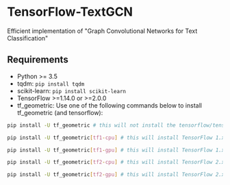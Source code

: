 # TensorFlow-TextGCN
Efficient implementation of "Graph Convolutional Networks for Text Classification"

## Requirements

+ Python >= 3.5
+ tqdm: `pip install tqdm`
+ scikit-learn: `pip install scikit-learn`
+ TensorFlow >=1.14.0 or >=2.0.0
+ tf_geometric:
Use one of the following commands below to install tf_geometric (and tensorflow):
```bash
pip install -U tf_geometric # this will not install the tensorflow/tensorflow-gpu package

pip install -U tf_geometric[tf1-cpu] # this will install TensorFlow 1.x CPU version

pip install -U tf_geometric[tf1-gpu] # this will install TensorFlow 1.x GPU version

pip install -U tf_geometric[tf2-cpu] # this will install TensorFlow 2.x CPU version

pip install -U tf_geometric[tf2-gpu] # this will install TensorFlow 2.x GPU version
```


